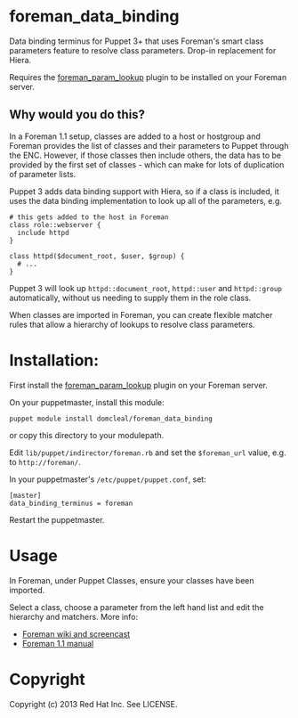 # foreman_data_binding

Data binding terminus for Puppet 3+ that uses Foreman's smart class parameters
feature to resolve class parameters.  Drop-in replacement for Hiera.

Requires the [foreman_param_lookup](https://github.com/domcleal/foreman_param_lookup)
plugin to be installed on your Foreman server.

## Why would you do this?

In a Foreman 1.1 setup, classes are added to a host or hostgroup and Foreman
provides the list of classes and their parameters to Puppet through the ENC.
However, if those classes then include others, the data has to be provided by
the first set of classes - which can make for lots of duplication of parameter
lists.

Puppet 3 adds data binding support with Hiera, so if a class is included, it
uses the data binding implementation to look up all of the parameters, e.g.

    # this gets added to the host in Foreman
    class role::webserver {
      include httpd
    }

    class httpd($document_root, $user, $group) {
      # ...
    }

Puppet 3 will look up `httpd::document_root`, `httpd::user` and `httpd::group`
automatically, without us needing to supply them in the role class.

When classes are imported in Foreman, you can create flexible matcher rules
that allow a hierarchy of lookups to resolve class parameters.

# Installation:

First install the [foreman_param_lookup](https://github.com/domcleal/foreman_param_lookup)
plugin on your Foreman server.

On your puppetmaster, install this module:

    puppet module install domcleal/foreman_data_binding

or copy this directory to your modulepath.

Edit `lib/puppet/indirector/foreman.rb` and set the `$foreman_url` value, e.g. to
`http://foreman/`.

In your puppetmaster's `/etc/puppet/puppet.conf`, set:

    [master]
    data_binding_terminus = foreman

Restart the puppetmaster.

# Usage

In Foreman, under Puppet Classes, ensure your classes have been imported.

Select a class, choose a parameter from the left hand list and edit the
hierarchy and matchers.  More info:

* [Foreman wiki and screencast](http://projects.theforeman.org/projects/foreman/wiki/Parameterized_class_support)
* [Foreman 1.1 manual](http://theforeman.org/manuals/1.1/index.html#4.2.5ParameterizedClasses)

# Copyright

Copyright (c) 2013 Red Hat Inc.  See LICENSE.
